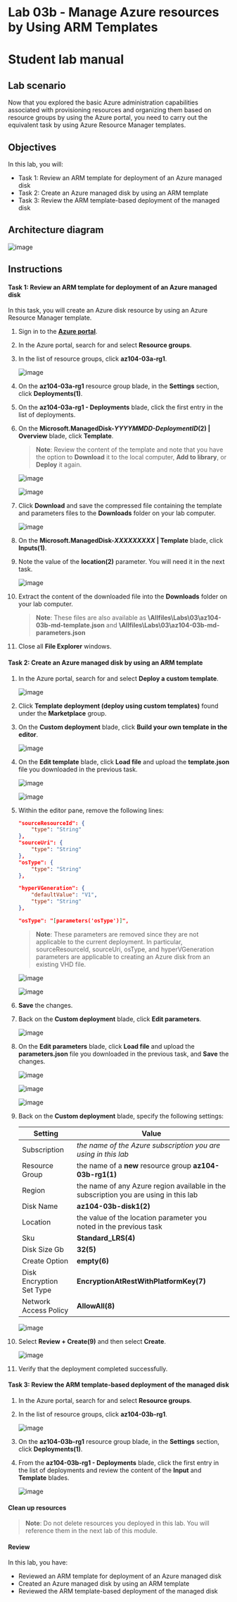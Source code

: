 
# Lab 03b - Manage Azure resources by Using ARM Templates
# Student lab manual

## Lab scenario
Now that you explored the basic Azure administration capabilities associated with provisioning resources and organizing them based on resource groups by using the Azure portal, you need to carry out the equivalent task by using Azure Resource Manager templates.

## Objectives

In this lab, you will:

+ Task 1: Review an ARM template for deployment of an Azure managed disk
+ Task 2: Create an Azure managed disk by using an ARM template
+ Task 3: Review the ARM template-based deployment of the managed disk

## Architecture diagram

![image](../media/lab03b.png)

## Instructions

#### Task 1: Review an ARM template for deployment of an Azure managed disk

In this task, you will create an Azure disk resource by using an Azure Resource Manager template.

1. Sign in to the [**Azure portal**](https://portal.azure.com).

1. In the Azure portal, search for and select **Resource groups**. 

1. In the list of resource groups, click **az104-03a-rg1**.

     ![image](../media/selectrg1.png)

1. On the **az104-03a-rg1** resource group blade, in the **Settings** section, click **Deployments(1)**.

1. On the **az104-03a-rg1 - Deployments** blade, click the first entry in the list of deployments.

1. On the **Microsoft.ManagedDisk-*YYYYMMDD-DeploymentID*(2) \| Overview** blade, click **Template**.

     >**Note**: Review the content of the template and note that you have the option to **Download** it to the local computer, **Add to library**, or **Deploy** it again.

     ![image](../media/deployement.png)
     
     ![image](../media/clicktemplete.png)

1. Click **Download** and save the compressed file containing the template and parameters files to the **Downloads** folder on your lab computer.

     ![image](../media/download.png)

1. On the **Microsoft.ManagedDisk-*XXXXXXXXX* \| Template** blade, click **Inputs(1)**.

1. Note the value of the **location(2)** parameter. You will need it in the next task.

     ![image](../media/input.png)

1. Extract the content of the downloaded file into the **Downloads** folder on your lab computer.

    >**Note**: These files are also available as **\\Allfiles\\Labs\\03\\az104-03b-md-template.json** and **\\Allfiles\\Labs\\03\\az104-03b-md-parameters.json**
    
1. Close all **File Explorer** windows.

#### Task 2: Create an Azure managed disk by using an ARM template

1. In the Azure portal, search for and select **Deploy a custom template**.

      ![image](../media/searchforcustomtempete.png)

1. Click **Template deployment (deploy using custom templates)** found under the **Marketplace** group.

1. On the **Custom deployment** blade, click **Build your own template in the editor**.

      ![image](../media/buildyourown.png)

1. On the **Edit template** blade, click **Load file** and upload the **template.json** file you downloaded in the previous task.

      ![image](../media/loadfile.png)
      
      ![image](../media/templete.png)

1. Within the editor pane, remove the following lines:

   ```json
   "sourceResourceId": {
       "type": "String"
   },
   "sourceUri": {
       "type": "String"
   },
   "osType": {
       "type": "String"
   },
   ```

   ```json
   "hyperVGeneration": {
       "defaultValue": "V1",
       "type": "String"
   },      
   ```

   ```json
   "osType": "[parameters('osType')]",
   ```

    >**Note**: These parameters are removed since they are not applicable to the current deployment. In particular, sourceResourceId, sourceUri, osType, and hyperVGeneration parameters are applicable to creating an Azure disk from an existing VHD file.

     ![image](../media/editorpan.png)
     
     ![image](../media/hypervgeneration.png)
     
 1. **Save** the changes.

1. Back on the **Custom deployment** blade, click **Edit parameters**. 

     ![image](../media/editparameters.png)

1. On the **Edit parameters** blade, click **Load file** and upload the **parameters.json** file you downloaded in the previous task, and **Save** the changes.

     ![image](../media/loadfile1.png)
     
     ![image](../media/parameter.png)
     
     ![image](../media/saveparameter.png)

1. Back on the **Custom deployment** blade, specify the following settings:

    | Setting | Value |
    | --- |--- |
    | Subscription | *the name of the Azure subscription you are using in this lab* |
    | Resource Group | the name of a **new** resource group **az104-03b-rg1(1)** |
    | Region | the name of any Azure region available in the subscription you are using in this lab |
    | Disk Name | **az104-03b-disk1(2)** |
    | Location | the value of the location parameter you noted in the previous task |
    | Sku | **Standard_LRS(4)** |
    | Disk Size Gb | **32(5)** |
    | Create Option | **empty(6)** |
    | Disk Encryption Set Type | **EncryptionAtRestWithPlatformKey(7)** |
    | Network Access Policy | **AllowAll(8)** |
    
    ![image](../media/customdeployement.png)

1. Select **Review + Create(9)** and then select **Create**.

    ![image](../media/createdeployment.png)

1. Verify that the deployment completed successfully.

#### Task 3: Review the ARM template-based deployment of the managed disk

1. In the Azure portal, search for and select **Resource groups**. 

1. In the list of resource groups, click **az104-03b-rg1**.

    ![image](../media/3brg1.png)

1. On the **az104-03b-rg1** resource group blade, in the **Settings** section, click **Deployments(1)**.

1. From the **az104-03b-rg1 - Deployments** blade, click the first entry in the list of deployments and review the content of the **Input** and **Template** blades.

   ![image](../media/deploement3b.png)

#### Clean up resources

   >**Note**: Do not delete resources you deployed in this lab. You will reference them in the next lab of this module.

#### Review

In this lab, you have:

- Reviewed an ARM template for deployment of an Azure managed disk
- Created an Azure managed disk by using an ARM template
- Reviewed the ARM template-based deployment of the managed disk
